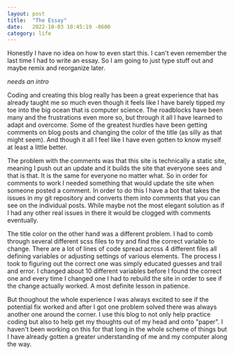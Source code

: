 ```yaml
---
layout: post
title:  "The Essay"
date:   2022-10-03 10:45:19 -0600
category: life
---
```


Honestly I have no idea on how to even start this. I can't even remember the last time I had to write an essay. So I am going to just type stuff out and maybe remix and reorganize later.

*needs an intro*

Coding and creating this blog really has been a great experience that has already taught me so much even though it feels like I have barely tipped my toe into the big ocean that is computer science. The roadblocks have been many and the frustrations even more so, but through it all I have learned to adapt and overcome. Some of the greatest hurdles have been getting comments on blog posts and changing the color of the title (as silly as that might seem). And though it all I feel like I have even gotten to know myself at least a little better.

The problem with the comments was that this site is technically a static site, meaning I push out an update and it builds the site that everyone sees and that is that. It is the same for everyone no matter what. So in order for comments to work I needed something that would update the site when someone posted a comment. In order to do this I have a bot that takes the issues in my git repository and converts them into comments that you can see on the individual posts. While maybe not the most elegant solution as if I had any other real issues in there it would be clogged with comments eventually. 

The title color on the other hand was a different problem. I had to comb through several different scss files to try and find the correct variable to change. There are a lot of lines of code spread across 4 different files all defining variables or adjusting settings of various elements. The process I took to figuring out the correct one was simply educated guesses and trail and error. I changed about 10 different variables before I found the correct one and every time I changed one I had to rebuild the site in order to see if the change actually worked. A most definite lesson in patience.

But thoughout the whole experience I was always excited to see if the potential fix worked and after I got one problem solved there was always another one around the corner. I use this blog to not only help practice coding but also to help get my thoughts out of my head and onto "paper". I haven't been working on this for that long in the whole scheme of things but I have already gotten a greater understanding of me and my computer along the way.

